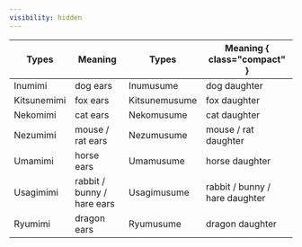 ```yaml
---
visibility: hidden
---
```


| Types  |   Meaning | Types  |   Meaning { class="compact" } |
| --- | --- | --- | --- |
|  Inumimi   | dog ears | Inumusume | dog daughter |
|  Kitsunemimi | fox ears | Kitsunemusume | fox daughter |
|  Nekomimi  | cat ears | Nekomusume | cat daughter |
|  Nezumimi  | mouse / rat ears | Nezumusume | mouse / rat daughter |
|  Umamimi   | horse ears | Umamusume | horse daughter |
|  Usagimimi   | rabbit / bunny / hare ears | Usagimusume | rabbit / bunny / hare daughter |
|  Ryumimi | dragon ears | Ryumusume | dragon daughter |